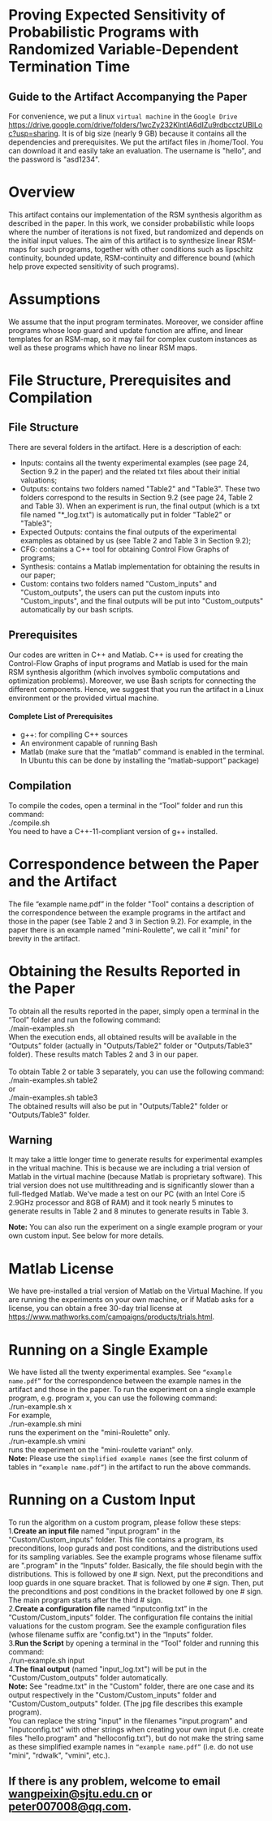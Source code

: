 Proving Expected Sensitivity of Probabilistic Programs with Randomized Variable-Dependent Termination Time
===========
Guide to the Artifact Accompanying the Paper
--------
For convenience, we put a linux `virtual machine` in the `Google Drive` https://drive.google.com/drive/folders/1wcZy232KlntIA6dIZu9rdbcctzUBILoc?usp=sharing. It is of big size (nearly 9 GB) because it contains all the dependencies and prerequisites. We put the artifact files in /home/Tool. You can download it and easily take an evaluation. The username is "hello", and the password is "asd1234".<br>

# Overview
This artifact contains our implementation of the RSM synthesis algorithm as described in the paper. In this work, we consider probabilistic while loops where the number of iterations is not fixed, but randomized and depends on the initial input values. The aim of this artifact is to synthesize linear RSM-maps for such programs, together with other conditions such as lipschitz continuity, bounded update, RSM-continuity and difference bound (which help prove expected sensitivity of such programs).

# Assumptions
We assume that the input program terminates. Moreover, we consider affine programs whose loop guard and update function are affine, and linear templates for an RSM-map, so it may fail for complex custom instances as well as these programs which have no linear RSM maps.

# File Structure, Prerequisites and Compilation

## File Structure
There are several folders in the artifact. Here is a description of each:
* Inputs: contains all the twenty experimental examples (see page 24, Section 9.2 in the paper) and the related txt files about their initial valuations;
* Outputs: contains two folders named "Table2" and "Table3". These two folders correspond to the results in Section 9.2 (see page 24, Table 2 and Table 3). When an experiment is run, the final output (which is a txt file named "*_log.txt") is automatically put in folder "Table2" or "Table3";
* Expected Outputs: contains the final outputs of the experimental examples as obtained by us (see Table 2 and Table 3 in Section 9.2);
* CFG: contains a C++ tool for obtaining Control Flow Graphs of programs;
* Synthesis: contains a Matlab implementation for obtaining the results in our paper;
* Custom: contains two folders named "Custom_inputs" and "Custom_outputs", the users can put the custom inputs into "Custom_inputs", and the final outputs will be put into "Custom_outputs" automatically by our bash scripts.

## Prerequisites
Our codes are written in C++ and Matlab. C++ is used for creating the Control-Flow Graphs of input programs and Matlab is used for the main RSM synthesis algorithm (which involves symbolic computations and optimization problems). Moreover, we use Bash scripts for connecting the different components. Hence, we suggest that you run the artifact in a Linux environment or the provided virtual machine.
#### Complete List of Prerequisites
* g++: for compiling C++ sources
*	An environment capable of running Bash
*	Matlab (make sure that the “matlab” command is enabled in the terminal. In Ubuntu this can be done by installing the “matlab-support” package)

## Compilation
To compile the codes, open a terminal in the “Tool” folder and run this command: <br>
./compile.sh <br>
You need to have a C++-11-compliant version of g++ installed.


# Correspondence between the Paper and the Artifact
The file “example name.pdf” in the folder "Tool" contains a description of the correspondence between the example programs in the artifact and those in the paper (see Table 2 and 3 in Section 9.2). For example, in the paper there is an example named "mini-Roulette", we call it "mini" for brevity in the artifact.

# Obtaining the Results Reported in the Paper
To obtain all the results reported in the paper, simply open a terminal in the “Tool” folder and run the following command:<br>
./main-examples.sh <br>
When the execution ends, all obtained results will be available in the “Outputs” folder (actually in "Outputs/Table2" folder or "Outputs/Table3" folder). These results match Tables 2 and 3 in our paper. <br>
<br>
To obtain Table 2 or table 3 separately, you can use the following command:<br>
./main-examples.sh table2 <br>
or <br>
./main-examples.sh table3 <br>
The obtained results will also be put in "Outputs/Table2" folder or "Outputs/Table3" folder.<br>
## Warning
It may take a little longer time to generate results for experimental examples in the vritual machine. This is because we are including a trial version of Matlab in the virtual machine (because Matlab is proprietary software). This trial version does not use multithreading and is significantly slower than a full-fledged Matlab. We've made a test on our PC (with an Intel Core i5 2.9GHz processor and 8GB of RAM) and it took nearly 5 minutes to generate results in Table 2 and 8 minutes to generate results in Table 3.<br>

**Note:** You can also run the experiment on a single example program or your own custom input. See below for more details.

# Matlab License
We have pre-installed a trial version of Matlab on the Virtual Machine. If you are running the experiments on your own machine, or if Matlab asks for a license, you can obtain a free 30-day trial license at https://www.mathworks.com/campaigns/products/trials.html.

# Running on a Single Example
We have listed all the twenty experimental examples. See `“example name.pdf”` for the correspondence between the example names in the artifact and those in the paper. To run the experiment on a single example program, e.g. program x, you can use the following command:<br>
./run-example.sh x <br>
For example, <br>
./run-example.sh mini <br>
runs the experiment on the "mini-Roulette" only. <br>
./run-example.sh vmini <br>
runs the experiment on the "mini-roulette variant" only. <br>
**Note:** Please use the `simplified example names` (see the first colunm of tables in `“example name.pdf”`) in the artifact to run the above commands.

# Running on a Custom Input
To run the algorithm on a custom program, please follow these steps: <br>
1.**Create an input file**  named "input.program" in the "Custom/Custom_inputs" folder. This file contains a program, its preconditions, loop gurads and post conditions, and the distributions used for its sampling variables. See the example programs whose filename suffix are ".program" in the “Inputs” folder. Basically, the file should begin with the distributions. This is followed by one # sign. Next, put the preconditions and loop guards in one square bracket. That is followed by one # sign. Then, put the preconditions and post conditions in the bracket followed by one # sign. The main program starts after the third # sign. <br>
2.**Create a configuration file** named “inputconfig.txt” in the “Custom/Custom_inputs” folder. The configuration file contains the initial valuations for the custom program. See the example configuration files (whose filename suffix are "config.txt") in the “Inputs” folder.<br>
3.**Run the Script** by opening a terminal in the “Tool” folder and running this command:<br>
./run-example.sh input <br>
4.**The final output** (named "input_log.txt") will be put in the "Custom/Custom_outputs" folder automatically. <br>
**Note:** See "readme.txt" in the "Custom" folder, there are one case and its output respectively in the "Custom/Custom_inputs" folder and "Custom/Custom_outputs" folder. (The jpg file describes this example program).<br>
You can replace the string "input" in the filenames "input.program" and "inputconfig.txt" with other strings when creating your own input (i.e. create files "hello.program" and "helloconfig.txt"), but do not make the string same as these simplified example names in `“example name.pdf”` (i.e. do not use "mini", "rdwalk", "vmini", etc.).

## If there is any problem, welcome to email wangpeixin@sjtu.edu.cn or peter007008@qq.com.





